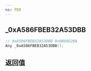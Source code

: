 ```yaml
---
ns: PED
---
```

## _0xA586FBEB32A53DBB

```c
// 0xA586FBEB32A53DBB 0x0B60D2BA
Any _0xA586FBEB32A53DBB();
```


## 返回值
